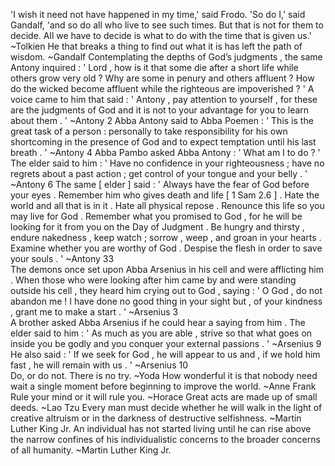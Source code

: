 'I wish it need not have happened in my time,' said Frodo. 'So do I,' said Gandalf, 'and so do all who live to see such times. But that is not for them to decide. All we have to decide is what to do with the time that is given us.' ~Tolkien
He that breaks a thing to find out what it is has left the path of wisdom. ~Gandalf
Contemplating the depths of God’s judgments , the same Antony inquired : ' Lord , how is it that some die after a short life while others grow very old ? Why are some in penury and others affluent ? How do the wicked become affluent while the righteous are impoverished ? ' A voice came to him that said : ' Antony , pay attention to yourself , for these are the judgments of God and it is not to your advantage for you to learn about them . ' ~Antony 2 
Abba Antony said to Abba Poemen : ' This is the great task of a person : personally to take responsibility for his own shortcoming in the presence of God and to expect temptation until his last breath . ' ~Antony 4 
Abba Pambo asked Abba Antony : ' What am I to do ? ' The elder said to him : ' Have no confidence in your righteousness ; have no regrets about a past action ; get control of your tongue and your belly . ' ~Antony 6 
The same [ elder ] said : ' Always have the fear of God before your eyes . Remember him who gives death and life [ 1 Sam 2.6 ] . Hate the world and all that is in it . Hate all physical repose . Renounce this life so you may live for God . Remember what you promised to God , for he will be looking for it from you on the Day of Judgment . Be hungry and thirsty , endure nakedness , keep watch ; sorrow , weep , and groan in your hearts . Examine whether you are worthy of God . Despise the flesh in order to save your souls . ' ~Antony 33  
The demons once set upon Abba Arsenius in his cell and were afflicting him . When those who were looking after him came by and were standing outside his cell , they heard him crying out to God , saying : ' O God , do not abandon me ! I have done no good thing in your sight but , of your kindness , grant me to make a start . ' ~Arsenius 3  
A brother asked Abba Arsenius if he could hear a saying from him . The elder said to him : ' As much as you are able , strive so that what goes on inside you be godly and you conquer your external passions . ' ~Arsenius 9  
He also said : ' If we seek for God , he will appear to us and , if we hold him fast , he will remain with us . ' ~Arsenius 10  
Do, or do not. There is no try. ~Yoda
How wonderful it is that nobody need wait a single moment before beginning to improve the world. ~Anne Frank
Rule your mind or it will rule you. ~Horace
Great acts are made up of small deeds. ~Lao Tzu
Every man must decide whether he will walk in the light of creative altruism or in the darkness of destructive selfishness. ~Martin Luther King Jr.
An individual has not started living until he can rise above the narrow confines of his individualistic concerns to the broader concerns of all humanity. ~Martin Luther King Jr.